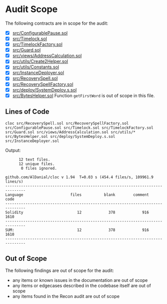 # Audit Scope

The following contracts are in scope for the audit:

- [x] [src/ConfigurablePause.sol](../src/ConfigurablePause.sol)
- [x] [src/Timelock.sol](../src/Timelock.sol)
- [x] [src/TimelockFactory.sol](../src/TimelockFactory.sol)
- [x] [src/Guard.sol](../src/Guard.sol)
- [x] [src/views/AddressCalculation.sol](../src/views/AddressCalculation.sol)
- [x] [src/utils/Create2Helper.sol](../src/utils/Create2Helper.sol)
- [x] [src/utils/Constants.sol](../src/utils/Constants.sol)
- [x] [src/InstanceDeployer.sol](../src/InstanceDeployer.sol)
- [x] [src/RecoverySpell.sol](../src/RecoverySpell.sol)
- [x] [src/RecoverySpellFactory.sol](../src/RecoverySpellFactory.sol)
- [x] [src/deploy/SystemDeploy.s.sol](../src/deploy/SystemDeploy.s.sol)
- [x] [src/BytesHelper.sol](../src/BytesHelper.sol) Function `getFirstWord` is out of scope in this file.

## Lines of Code

```
cloc src/RecoverySpell.sol src/RecoverySpellFactory.sol src/ConfigurablePause.sol src/Timelock.sol src/TimelockFactory.sol src/Guard.sol src/views/AddressCalculation.sol src/utils/* src/BytesHelper.sol src/deploy/SystemDeploy.s.sol src/InstanceDeployer.sol 
```

Output:
```
      12 text files.
      12 unique files.                              
       0 files ignored.

github.com/AlDanial/cloc v 1.94  T=0.03 s (454.4 files/s, 109961.9 lines/s)
-------------------------------------------------------------------------------
Language                     files          blank        comment           code
-------------------------------------------------------------------------------
Solidity                        12            378            916           1610
-------------------------------------------------------------------------------
SUM:                            12            378            916           1610
-------------------------------------------------------------------------------
```

## Out of Scope

The following findings are out of scope for the audit:
- any items or known issues in the documentation are out of scope
- any items or edgecases described in the codebase itself are out of scope
- any items found in the Recon audit are out of scope

